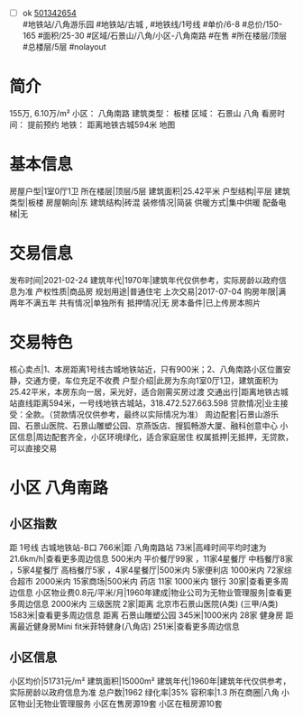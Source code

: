 - [ ] ok [501342654](https://bj.5i5j.com/ershoufang/501342654.html)  
 #地铁站/八角游乐园 #地铁站/古城 ,  #地铁线/1号线
#单价/6-8 #总价/150-165 #面积/25-30   #区域/石景山/八角/小区-八角南路 #在售 #所在楼层/顶层 #总楼层/5层 #nolayout 
# 简介 
 155万,  6.10万/m² 
小区： 八角南路
建筑类型： 板楼
区域： 石景山 八角
看房时间： 提前预约
地铁： 距离地铁古城594米 地图
# 基本信息 
 房屋户型|1室0厅1卫
所在楼层|顶层/5层
建筑面积|25.42平米
户型结构|平层
建筑类型|板楼
房屋朝向|东
建筑结构|砖混
装修情况|简装
供暖方式|集中供暖
配备电梯|无
# 交易信息 
 发布时间|2021-02-24
建筑年代|1970年|建筑年代仅供参考，实际房龄以政府信息为准
产权性质|商品房
规划用途|普通住宅
上次交易|2017-07-04
购房年限|满两年不满五年
共有情况|单独所有
抵押情况|无
房本备件|已上传房本照片
# 交易特色 
 核心卖点|1、本房距离1号线古城地铁站近，只有900米；2、八角南路小区位置安静，交通方便，车位充足不收费
户型介绍|此房为东向1室0厅1卫，建筑面积为25.42平米，本房东向一居，采光好，适合刚需买房过渡
交通出行|距离地铁古城站直线距离594米，一号线地铁古城站，318.472.527.663.598
贷款情况|业主接受：全款。（贷款情况仅供参考，最终以实际情况为准）
周边配套|石景山游乐园、石景山医院、石景山雕塑公园、京燕饭店、搜狐畅游大厦、融科创意中心
小区信息|周边配套齐全，小区环境绿化，适合家庭居住
权属抵押|无抵押，无贷款，可以直接交易
# 小区 八角南路
## 小区指数 
 距 1号线 古城地铁站-B口 766米|距 八角南路站 73米|高峰时间平均时速为21.6km/h|查看更多周边信息
500米内 平价餐厅99家 ，11家4星餐厅
中档餐厅8家 ，5家4星餐厅
高档餐厅5家 ，4家4星餐厅|500米内 5家便利店
1000米内 72家综合超市
2000米内 15家商场|500米内 药店 11家
1000米内 银行 30家|查看更多周边信息
小区物业费0.8元/平米/月|1960年建成|物业公司为无物业管理服务|查看更多周边信息
2000米内 三级医院 2家|距离 北京市石景山医院(A类) (三甲/A类) 1583米|查看更多周边信息
距离 石景山雕塑公园 345米|1000米内 28家 健身房
距离最近健身房Mini fit米菲特健身(八角店) 251米|查看更多周边信息
## 小区信息 
 小区均价|51731元/m²
建筑面积|15000m²
建筑年代|1960年|建筑年代仅供参考，实际房龄以政府信息为准
总户数|1962
绿化率|35%
容积率|1.3
所在商圈|八角
小区物业|无物业管理服务
小区在售房源19套
小区在租房源10套
